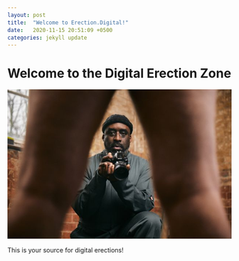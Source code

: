 ```yaml
---
layout: post
title:  "Welcome to Erection.Digital!"
date:   2020-11-15 20:51:09 +0500
categories: jekyll update
---
```


# Welcome to the Digital Erection Zone

![Penis Photoshoot](/assets/penis-photo-bomb.jpg)

This is your source for digital erections!
